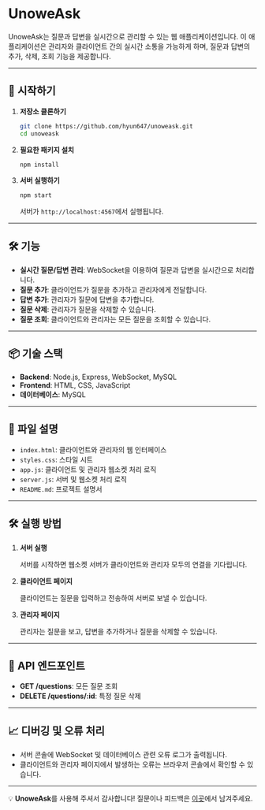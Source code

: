 # UnoweAsk

UnoweAsk는 질문과 답변을 실시간으로 관리할 수 있는 웹 애플리케이션입니다. 이 애플리케이션은 관리자와 클라이언트 간의 실시간 소통을 가능하게 하며, 질문과 답변의 추가, 삭제, 조회 기능을 제공합니다.

---

## 🚀 시작하기

1. **저장소 클론하기**
   ```bash
   git clone https://github.com/hyun647/unoweask.git
   cd unoweask
   ```

2. **필요한 패키지 설치**
   ```bash
   npm install
   ```

3. **서버 실행하기**
   ```bash
   npm start
   ```

   서버가 `http://localhost:4567`에서 실행됩니다.

---

## 🛠 기능

- **실시간 질문/답변 관리**: WebSocket을 이용하여 질문과 답변을 실시간으로 처리합니다.
- **질문 추가**: 클라이언트가 질문을 추가하고 관리자에게 전달합니다.
- **답변 추가**: 관리자가 질문에 답변을 추가합니다.
- **질문 삭제**: 관리자가 질문을 삭제할 수 있습니다.
- **질문 조회**: 클라이언트와 관리자는 모든 질문을 조회할 수 있습니다.

---

## 📦 기술 스택

- **Backend**: Node.js, Express, WebSocket, MySQL
- **Frontend**: HTML, CSS, JavaScript
- **데이터베이스**: MySQL

---

## 📝 파일 설명

- `index.html`: 클라이언트와 관리자의 웹 인터페이스
- `styles.css`: 스타일 시트
- `app.js`: 클라이언트 및 관리자 웹소켓 처리 로직
- `server.js`: 서버 및 웹소켓 처리 로직
- `README.md`: 프로젝트 설명서

---

## 🛠 실행 방법

1. **서버 실행**

   서버를 시작하면 웹소켓 서버가 클라이언트와 관리자 모두의 연결을 기다립니다.

2. **클라이언트 페이지**

   클라이언트는 질문을 입력하고 전송하여 서버로 보낼 수 있습니다.

3. **관리자 페이지**

   관리자는 질문을 보고, 답변을 추가하거나 질문을 삭제할 수 있습니다.

---

## 📜 API 엔드포인트

- **GET /questions**: 모든 질문 조회
- **DELETE /questions/:id**: 특정 질문 삭제

---

## 📈 디버깅 및 오류 처리

- 서버 콘솔에 WebSocket 및 데이터베이스 관련 오류 로그가 출력됩니다.
- 클라이언트와 관리자 페이지에서 발생하는 오류는 브라우저 콘솔에서 확인할 수 있습니다.

---

💡 **UnoweAsk**를 사용해 주셔서 감사합니다! 질문이나 피드백은 [이곳](https://github.com/hyun647/unoweask/issues)에서 남겨주세요.